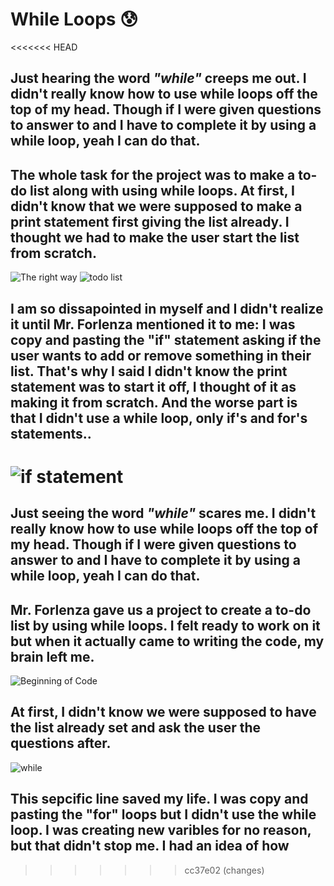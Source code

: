 # **While Loops** 😰
<<<<<<< HEAD
## Just hearing the word *"while"* creeps me out. I didn't really know how to use while loops off the top of my head. Though if I were given questions to answer to and I have to complete it by **using** a while loop, yeah I can do that. 
## The whole task for the project was to make a to-do list along with using while loops. At first, I didn't know that we were supposed to make a print statement first giving the list already. I thought we had to make the user start the list from scratch.
![The right way](right.jpeg)
![todo list](todolol.png)
## I am so dissapointed in myself and I didn't realize it until Mr. Forlenza mentioned it to me: I was copy and pasting the "if" statement asking if the user wants to add or remove something in their list. That's why I said I didn't know the print statement was to start it off, I thought of it as making it from scratch. And the worse part is that I didn't use a while loop, only if's and for's statements..
![if statement](sigh.png)
=======
## Just seeing the word *"while"* scares me. I didn't really know how to use while loops off the top of my head. Though if I were given questions to answer to and I have to complete it by **using** a while loop, yeah I can do that. 
## Mr. Forlenza gave us a project to create a to-do list by using while loops. I felt ready to work on it but when it actually came to writing the code, my brain left me. 
![Beginning of Code](firstpart.png)
## At first, I didn't know we were supposed to have the list already set and ask the user the questions after. 
![while](while.png)
## This sepcific line saved my life. I was copy and pasting the "for" loops but I didn't use the while loop. I was creating new varibles for no reason, but that didn't stop me. I had an idea of how 
>>>>>>> cc37e02 (changes)
